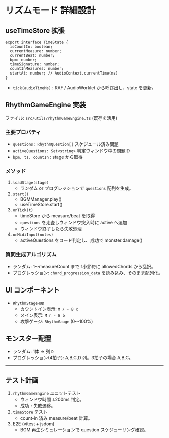 # リズムモード 詳細設計

## useTimeStore 拡張
```
export interface TimeState {
  isCountIn: boolean;
  currentMeasure: number;
  currentBeat: number;
  bpm: number;
  timeSignature: number;
  countInMeasures: number;
  startAt: number; // AudioContext.currentTime(ms)
}
```
- `tick(audioTimeMs)` : RAF / AudioWorklet から呼び出し、state を更新。

## RhythmGameEngine 実装
ファイル: `src/utils/rhythmGameEngine.ts` (既存を活用)

### 主要プロパティ
- `questions: RhythmQuestion[]` スケジュール済み問題
- `activeQuestions: Set<string>` 判定ウィンドウ中の問題ID
- `bpm, ts, countIn` : stage から取得

### メソッド
1. `loadStage(stage)`
   - ランダム or プログレッションで `questions` 配列を生成。
2. `start()`
   - BGMManager.play()
   - useTimeStore.start()
3. `onTick(t)`
   - timeStore から measure/beat を取得
   - `questions` を走査しウィンドウ突入時に active へ追加
   - ウィンドウ終了したら失敗処理
4. `onMidiInput(notes)`
   - activeQuestions をコード判定し、成功で monster.damage()

### 質問生成アルゴリズム
- ランダム: 1〜measureCount まで 1小節毎に allowedChords から乱択。
- プログレッション: `chord_progression_data` を読み込み、そのまま配列化。

## UI コンポーネント
- `RhythmStageHUD`
  - カウントイン表示: `M / - B x`
  - メイン表示: `M n - B b`
  - 攻撃ゲージ: `RhythmGauge` (0〜100%)

## モンスター配置
- ランダム: 1体 => 列 `D`
- プログレッション(4拍子): A,B,C,D 列。3拍子の場合 A,B,C。

---
## テスト計画
1. `rhythmGameEngine` ユニットテスト
   - ウィンドウ時間 ±200ms 判定。
   - 成功・失敗遷移。
2. `timeStore` テスト
   - count-in 済み measure/beat 計算。
3. E2E (vitest + jsdom)
   - BGM 再生シミュレーションで question スケジューリング確認。
